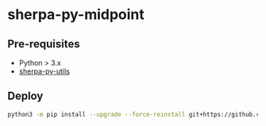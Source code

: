# sherpa-py-midpoint

## Pre-requisites
- Python > 3.x
- [sherpa-py-utils](https://github.com/Identicum/sherpa-py-utils)

## Deploy
```sh
python3 -m pip install --upgrade --force-reinstall git+https://github.com/Identicum/sherpa-py-midpoint.git@main
```